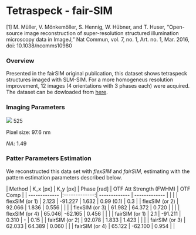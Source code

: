 # Tetraspeck - fair-SIM

[1] M. Müller, V. Mönkemöller, S. Hennig, W. Hübner, and T. Huser, “Open-source image reconstruction of super-resolution structured illumination microscopy data in ImageJ,” Nat Commun, vol. 7, no. 1, Art. no. 1, Mar. 2016, doi: 10.1038/ncomms10980

### Overview

Presented in the fairSIM original publication, this dataset shows tetraspeck structures imaged with SLM-SIM. For a more homogeneus resolution improvement, 12 images (4 orientations with 3 phases each) were acquired. The dataset can be dowloaded from [here](https://github.com/fairSIM/test-datasets/releases/download/SLM-SIM-Bielefeld/SLM-SIM_Tetraspeck200_680nm.tif).

### Imaging Parameters

<img src="https://latex.codecogs.com/gif.latex?\lambda: " /> 525

Pixel size: 97.6 nm

_NA_: 1.49

### Patter Parameters Estimation

We reconstructed this data set with _flexSIM_ and _fairSIM_, estimating with the pattern estimation parameters described below.

| Method  | K_x  [px] | K_y [px] | Phase [rad] | OTF Att Strength (FWHM) | OTF Comp | 
| ------------- |:-------------:| ------------- | ------------- | | |
| flexSIM (or 1) | 2.123 | -91.227 | 1.632 | 0.99 (0.1) | 0.3 |
| flexSIM (or 2) | 92.066 | 1.836 | 0.556 | | |
| flexSIM (or 3) | 61.982 | 64.372 | 0.720 | | |
| flexSIM (or 4) | 65.046| -62.165 | 0.456 | | |
| fairSIM (or 1) | 2.1 | -91.211 | 0.310 | - | 0.15 |
| fairSIM (or 2) | 92.078 | 1.833 | 1.423 |  | |
| fairSIM (or 3) | 62.033 | 64.389 | 0.060 | |
| fairSIM (or 4) | 65.122 | -62.100 | 0.954 | |
